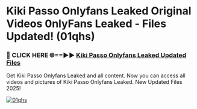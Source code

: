 # Kiki Passo Onlyfans Leaked Original Videos 0nlyFans Leaked - Files Updated! (01qhs)

<h3>🔴 CLICK HERE 🌐==►► <a href="https://tinyurl.com/x26r9saj" rel="nofollow">Kiki Passo Onlyfans Leaked Updated Files</a></h3>

Get Kiki Passo Onlyfans Leaked and all content. Now you can access all videos and pictures of Kiki Passo Onlyfans Leaked. New Updated Files 2025!

[![01qhs](https://i.imgur.com/LkgZPqh.gif)](https://tinyurl.com/x26r9saj)
